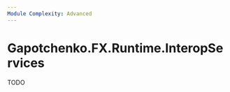 ```yaml
---
Module Complexity: Advanced
---
```


# Gapotchenko.FX.Runtime.InteropServices

<!--
<docmeta>
	<complexity>advanced</complexity>
</docmeta>
-->

TODO

